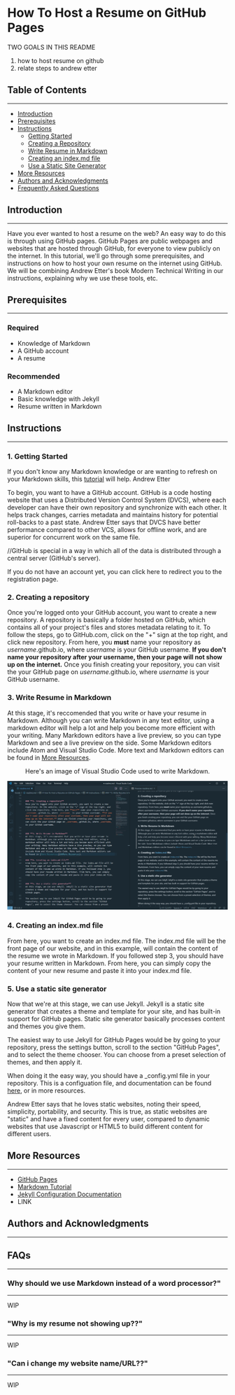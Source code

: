 # How To Host a Resume on GitHub Pages

TWO GOALS IN THIS README
1. how to host resume on github
2. relate steps to andrew etter

## Table of Contents
---
- [Introduction](##Introduction)
- [Prerequisites](##Prerequisites)
- [Instructions](##Instructions)
    - [Getting Started](###1.-Getting-Started)
    - [Creating a Repository](###2.-Creating-A-Repository)
    - [Write Resume in Markdown](###3.-Write-Resume-In-Markdown)
    - [Creating an index.md file](###4.-creating-an-index.md-file)
    - [Use a Static Site Generator](###5.-use-a-static-site-generator)
- [More Resources](##More-Resources)
- [Authors and Acknowledgments](##Authors-and-Acknowledgments)
- [Frequently Asked Questions](##FAQs)


## Introduction
---
Have you ever wanted to host a resume on the web? An easy way to do this is through using GitHub pages. GitHub Pages are public webpages and websites that are hosted through GitHub, for everyone to view publicly on the internet. In this tutorial, we'll go through some prerequisites, and instructions on how to host your own resume on the internet using GitHub. We will be combining Andrew Etter's book Modern Technical Writing in our instructions, explaining why we use these tools, etc.


## Prerequisites
---

### **Required**
- Knowledge of Markdown
- A GitHub account
- A resume

### **Recommended**
 - A Markdown editor
 - Basic knowledge with Jekyll
 - Resume written in Markdown




## Instructions
---

### **1. Getting Started**
If you don't know any Markdown knowledge or are wanting to refresh on your Markdown skills, this [tutorial][tutorial] will help. Andrew Etter 

To begin, you want to have a GitHub account. GitHub is a code hosting website that uses a Distributed Version Control System (DVCS), where each developer can have their own repository and synchronize with each other. It helps track changes, carries metadata and maintains history for potential roll-backs to a past state. Andrew Etter says that DVCS have better performance compared to other VCS, allows for offline work, and are superior for concurrent work on the same file.


//GitHub is special in a way in which all of the data is distributed through a central server (GitHub's server). 


If you do not have an account yet, you can click here to redirect you to the registration page.


### **2. Creating a repository**
Once you're logged onto your GitHub account, you want to create a new repository. A repository is basically a folder hosted on GitHub, which contains all of your project's files and stores metadata relating to it. To follow the steps, go to GitHub.com, click on the "+" sign at the top right, and click new repository. From here, you **must** name your repository as _username_.github.io, where _username_ is your GitHub username. **If you don't name your repository after your username, then your page will not show up on the internet.** Once you finish creating your repository, you can visit the your GitHub page on _username_.github.io, where _username_ is your GitHub username.


### **3. Write Resume in Markdown**
At this stage, it's reccomended that you write or have your resume in Markdown. Although you can write Markdown in any text editor, using a markdown editor will help a lot and help you become more efficient with your writing. Many Markdown editors have a live preview, so you can type Markdown and see a live preview on the side. Some Markdown editors include Atom and Visual Studio Code. More text and Markdown editors can be found in [More Resources](##More-Resources).

<center>Here's an image of Visual Studio Code used to write Markdown.</center>
<p align="center">
  <img src=https://github.com/Izuria/Izuria.github.io/blob/main/images/Code_EOZkElLxBS.png" width="640"/>
</p>




### **4. Creating an index.md file**
From here, you want to create an index.md file. The index.md file will be the front page of our website, and in this example, will contain the content of the resume we wrote in Markdown. If you followed step 3, you should have your resume written in Markdown. From here, you can simply copy the content of your new resume and paste it into your index.md file.


### **5. Use a static site generator**
Now that we're at this stage, we can use Jekyll. Jekyll is a static site generator that creates a theme and template for your site, and has built-in support for GitHub pages. Static site generator basically processes content and themes you give them.

The easiest way to use Jekyll for GitHub Pages would be by going to your repository, press the settings button, scroll to the section "GitHub Pages", and to select the theme chooser. You can choose from a preset selection of themes, and then apply it.

When doing it the easy way, you should have a _config.yml file in your repository. This is a configuation file, and documentation can be found [here][configdoc], or in more resources.

Andrew Etter says that he loves static websites, noting their speed, simplicity, portability, and security. This is true, as static websites are "static" and have a fixed content for every user, compared to dynamic websites that use Javascript or HTML5 to build different content for different users.

## More Resources
---
- [GitHub Pages][githubpages]
- [Markdown Tutorial][tutorial]
- [Jekyll Configuration Documentation][configdoc]
- LINK

## Authors and Acknowledgments
---



## FAQs
---  

### **Why should we use Markdown instead of a word processor?**"  
---
WIP

### **"Why is my resume not showing up??"**
---
WIP

### **"Can i change my website name/URL??"**
---
WIP

[githubpages]:https://pages.github.com/
[tutorial]:https://www.markdowntutorial.com/
[configdoc]:https://jekyllrb.com/docs/configuration/

